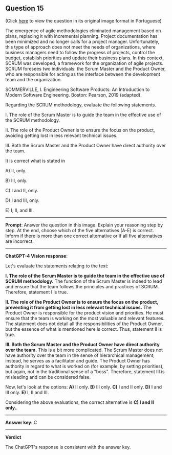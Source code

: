 ## Question 15 ##

(Click [here](q15-image.png) to view the question in its original image format in Portuguese)

The emergence of agile methodologies eliminated management based on plans, replacing it with incremental planning. Project documentation has been minimized and no longer calls for a project manager. Unfortunately, this type of approach does not meet the needs of organizations, where business managers need to follow the progress of projects, control the budget, establish priorities and update their business plans. In this context, SCRUM was developed, a framework for the organization of agile projects. SCRUM foresees two individuals: the Scrum Master and the Product Owner, who are responsible for acting as the interface between the development team and the organization.

SOMMERVILLE, I. Engineering Software Products: An Introduction to Modern Software Engineering. Boston: Pearson, 2019 (adapted).

Regarding the SCRUM methodology, evaluate the following statements.

I. The role of the Scrum Master is to guide the team in the effective use of the SCRUM methodology.

II. The role of the Product Owner is to ensure the focus on the product, avoiding getting lost in less relevant technical issues.

III. Both the Scrum Master and the Product Owner have direct authority over the team.

It is correct what is stated in

A) II, only.

B) III, only.

C) I and II, only.

D) I and III, only.

E) I, II, and III.

---

**Prompt**: Answer the question in this image. Explain your reasoning step by step. At the end, choose which of the five alternatives (A-E) is correct. Inform if there is more than one correct alternative or if all five alternatives are incorrect.

---

**ChatGPT-4 Vision response**: 

Let's evaluate the statements relating to the text:

**I. The role of the Scrum Master is to guide the team in the effective use of SCRUM methodology.**
The function of the Scrum Master is indeed to lead and ensure that the team follows the principles and practices of SCRUM. Therefore, statement I is true.

**II. The role of the Product Owner is to ensure the focus on the product, preventing it from getting lost in less relevant technical issues.**
The Product Owner is responsible for the product vision and priorities. He must ensure that the team is working on the most valuable and relevant features. The statement does not detail all the responsibilities of the Product Owner, but the essence of what is mentioned here is correct. Thus, statement II is true.

**III. Both the Scrum Master and the Product Owner have direct authority over the team.**
This is a bit more complicated. The Scrum Master does not have authority over the team in the sense of hierarchical management; instead, he serves as a facilitator and guide. The Product Owner has authority in regard to what is worked on (for example, by setting priorities), but again, not in the traditional sense of a "boss". Therefore, statement III is misleading and can be considered false.

Now, let's look at the options:
**A)** II only.
**B)** III only.
**C)** I and II only.
**D)** I and III only.
**E)** I, II and III.

Considering the above evaluations, the correct alternative is **C) I and II only.**.

---

**Answer key**: C

---

**Verdict**

The ChatGPT's response is consistent with the answer key.

